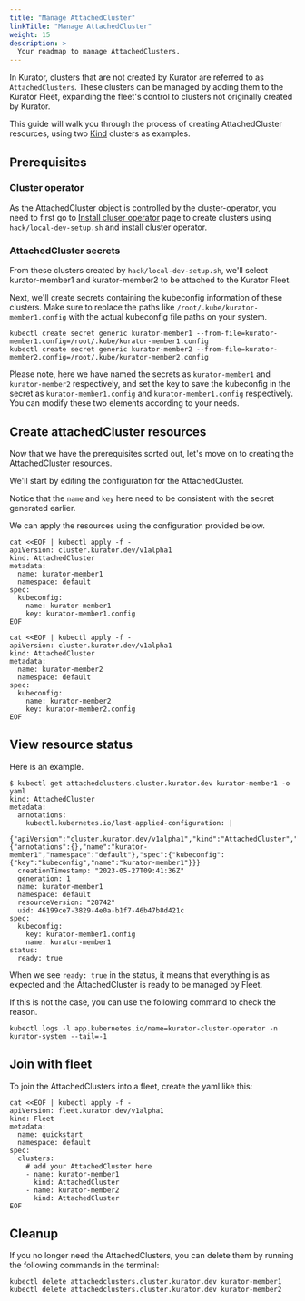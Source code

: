 ```yaml
---
title: "Manage AttachedCluster"
linkTitle: "Manage AttachedCluster"
weight: 15
description: >
  Your roadmap to manage AttachedClusters.
---
```


In Kurator, clusters that are not created by Kurator are referred to as `AttachedClusters`.
These clusters can be managed by adding them to the Kurator Fleet, expanding the fleet's control to clusters not originally created by Kurator.

This guide will walk you through the process of creating AttachedCluster resources, using two [Kind](https://kind.sigs.k8s.io/) clusters as examples.

## Prerequisites

### Cluster operator

As the AttachedCluster object is controlled by the cluster-operator, you need to first go to [Install cluser operator](/docs/setup/install-cluster-operator) page to create clusters using `hack/local-dev-setup.sh` and install cluster operator.

### AttachedCluster secrets

From these clusters created by `hack/local-dev-setup.sh`, we'll select kurator-member1 and kurator-member2 to be attached to the Kurator Fleet.

Next, we'll create secrets containing the kubeconfig information of these clusters. Make sure to replace the paths like `/root/.kube/kurator-member1.config` with the actual kubeconfig file paths on your system.

```console
kubectl create secret generic kurator-member1 --from-file=kurator-member1.config=/root/.kube/kurator-member1.config
kubectl create secret generic kurator-member2 --from-file=kurator-member2.config=/root/.kube/kurator-member2.config
```

Please note, here we have named the secrets as `kurator-member1` and `kurator-member2` respectively, and set the key to save the kubeconfig in the secret as `kurator-member1.config` and `kurator-member1.config` respectively.
You can modify these two elements according to your needs.

## Create attachedCluster resources

Now that we have the prerequisites sorted out, let's move on to creating the AttachedCluster resources.

We'll start by editing the configuration for the AttachedCluster.

Notice that the `name` and `key` here need to be consistent with the secret generated earlier.

We can apply the resources using the configuration provided below.

```console
cat <<EOF | kubectl apply -f -
apiVersion: cluster.kurator.dev/v1alpha1
kind: AttachedCluster
metadata:
  name: kurator-member1
  namespace: default
spec:
  kubeconfig:
    name: kurator-member1
    key: kurator-member1.config
EOF

cat <<EOF | kubectl apply -f -
apiVersion: cluster.kurator.dev/v1alpha1
kind: AttachedCluster
metadata:
  name: kurator-member2
  namespace: default
spec:
  kubeconfig:
    name: kurator-member2
    key: kurator-member2.config
EOF
```

## View resource status

Here is an example.

```console
$ kubectl get attachedclusters.cluster.kurator.dev kurator-member1 -o yaml
kind: AttachedCluster
metadata:
  annotations:
    kubectl.kubernetes.io/last-applied-configuration: |
      {"apiVersion":"cluster.kurator.dev/v1alpha1","kind":"AttachedCluster","metadata":{"annotations":{},"name":"kurator-member1","namespace":"default"},"spec":{"kubeconfig":{"key":"kubeconfig","name":"kurator-member1"}}}
  creationTimestamp: "2023-05-27T09:41:36Z"
  generation: 1
  name: kurator-member1
  namespace: default
  resourceVersion: "28742"
  uid: 46199ce7-3829-4e0a-b1f7-46b47b8d421c
spec:
  kubeconfig:
    key: kurator-member1.config
    name: kurator-member1
status:
  ready: true
```

When we see `ready: true` in the status, it means that everything is as expected and the AttachedCluster is ready to be managed by Fleet. 

If this is not the case, you can use the following command to check the reason.

```console
kubectl logs -l app.kubernetes.io/name=kurator-cluster-operator -n kurator-system --tail=-1
```

## Join with fleet

To join the AttachedClusters into a fleet, create the yaml like this:

```console
cat <<EOF | kubectl apply -f -
apiVersion: fleet.kurator.dev/v1alpha1
kind: Fleet 
metadata:
  name: quickstart
  namespace: default
spec:
  clusters:
    # add your AttachedCluster here
    - name: kurator-member1 
      kind: AttachedCluster
    - name: kurator-member2
      kind: AttachedCluster
EOF
```

## Cleanup

If you no longer need the AttachedClusters, you can delete them by running the following commands in the terminal:

```console
kubectl delete attachedclusters.cluster.kurator.dev kurator-member1
kubectl delete attachedclusters.cluster.kurator.dev kurator-member2
```
